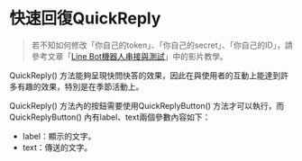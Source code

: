 # 快速回復QuickReply
> 若不知如何修改「你自己的token」、「你自己的secret」、「你自己的ID」，請參考文章「[Line Bot機器人串接與測試]()」中的影片教學。

QuickReply() 方法能夠呈現快問快答的效果，因此在與使用者的互動上能達到許多有趣的效果，特別是在季節活動上。

QuickReply() 方法內的按鈕需要使用QuickReplyButton() 方法才可以執行，而QuickReplyButton() 內有label、text兩個參數內容如下：

* label：顯示的文字。
* text：傳送的文字。
